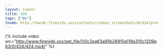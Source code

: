 ```yaml
--- 
layout: sieutv
title: 424
tags: ["0k"]
thumb: http://hwcdn.finevids.xxx/contents/videos_screenshots/0/424/preview.mp4.jpg
---
```

{% include video src="http://www.finevids.xxx/get_file/1/0c2ea63a95b28910a118a310c1209e63/0/424/424.mp4/" %} 
